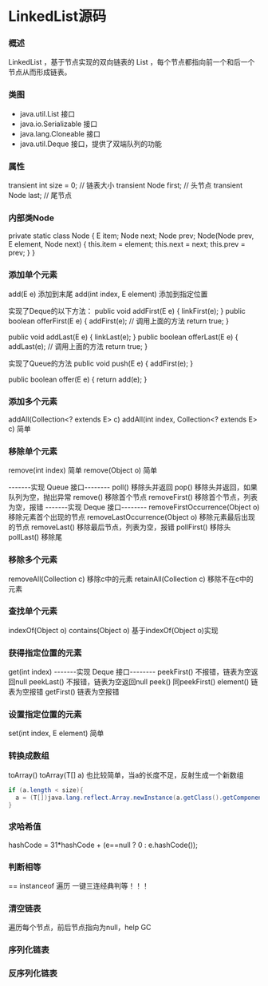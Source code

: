 #  LinkedList源码

### 概述
LinkedList ，基于节点实现的双向链表的 List ，每个节点都指向前一个和后一个节点从而形成链表。

### 类图
- java.util.List 接口
- java.io.Serializable 接口
- java.lang.Cloneable 接口
- java.util.Deque 接口，提供了双端队列的功能

### 属性
transient int size = 0; // 链表大小
transient Node<E> first; // 头节点
transient Node<E> last; // 尾节点

### 内部类Node
private static class Node<E> {
    E item;
    Node<E> next;
    Node<E> prev;
    Node(Node<E> prev, E element, Node<E> next) {
        this.item = element;
        this.next = next;
        this.prev = prev;
    }
}

### 添加单个元素
add(E e) 添加到末尾
add(int index, E element) 添加到指定位置

实现了Deque的以下方法：
public void addFirst(E e) {
    linkFirst(e);
}
public boolean offerFirst(E e) {
    addFirst(e); // 调用上面的方法
    return true;
}

public void addLast(E e) {
    linkLast(e);
}
public boolean offerLast(E e) {
    addLast(e); // 调用上面的方法
    return true;
}

实现了Queue的方法
public void push(E e) {
    addFirst(e);
}

public boolean offer(E e) {
    return add(e);
}

### 添加多个元素
addAll(Collection<? extends E> c)
addAll(int index, Collection<? extends E> c)
简单

### 移除单个元素
remove(int index) 简单
remove(Object o) 简单

-------实现 Queue 接口--------
poll() 移除头并返回
pop() 移除头并返回，如果队列为空，抛出异常
remove() 移除首个节点
removeFirst() 移除首个节点，列表为空，报错
-------实现 Deque 接口--------
removeFirstOccurrence(Object o)  移除元素首个出现的节点
removeLastOccurrence(Object o)  移除元素最后出现的节点
removeLast()  移除最后节点，列表为空，报错
pollFirst()   移除头
pollLast()    移除尾

### 移除多个元素
removeAll(Collection<?> c)     移除c中的元素
retainAll(Collection<?> c)     移除不在c中的元素

### 查找单个元素
indexOf(Object o)
contains(Object o) 基于indexOf(Object o)实现

### 获得指定位置的元素
get(int index)
-------实现 Deque 接口--------
peekFirst()   不报错，链表为空返回null
peekLast()   不报错，链表为空返回null
peek()    同peekFirst()
element()   链表为空报错
getFirst()   链表为空报错

### 设置指定位置的元素
set(int index, E element) 简单

### 转换成数组
toArray()
toArray(T[] a)
也比较简单，当a的长度不足，反射生成一个新数组
```java
if (a.length < size){
  a = (T[])java.lang.reflect.Array.newInstance(a.getClass().getComponentType(), size);
}
```

### 求哈希值
hashCode = 31*hashCode + (e==null ? 0 : e.hashCode());

### 判断相等
== instanceof 遍历 一键三连经典判等！！！

### 清空链表
遍历每个节点，前后节点指向为null，help GC

### 序列化链表

### 反序列化链表
























